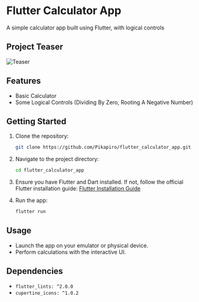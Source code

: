 # Flutter Calculator App

A simple calculator app built using Flutter, with logical controls


## Project Teaser

![Teaser](/teaser/teaser.gif)

## Features

- Basic Calculator
- Some Logical Controls (Dividing By Zero, Rooting A Negative Number)


## Getting Started

1. Clone the repository:

    ```bash
    git clone https://github.com/Pikapiro/flutter_calculator_app.git
    ```

2. Navigate to the project directory:

    ```bash
    cd flutter_calculator_app
    ```

3. Ensure you have Flutter and Dart installed. If not, follow the official Flutter installation guide: [Flutter Installation Guide](https://flutter.dev/docs/get-started/install)

4. Run the app:

    ```bash
    flutter run
    ```

## Usage

- Launch the app on your emulator or physical device.
- Perform calculations with the interactive UI.

## Dependencies

- `flutter_lints: ^2.0.0`
- `cupertino_icons: ^1.0.2`
